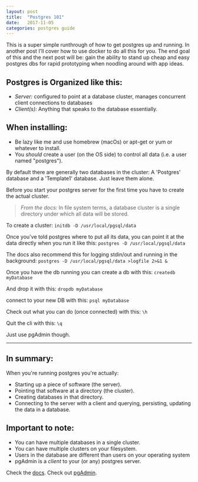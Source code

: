 ```yaml
---
layout: post
title:  "Postgres 101"
date:   2017-11-05
categories: postgres guide
---
```


This is a super simple runthrough of how to get postgres up and running. In another post I'll cover how to use docker to do all this for you. The end goal of this and the next post will be: gain the ability to stand up cheap and easy postgres dbs for rapid prototyping when noodling around with app ideas.

Postgres is Organized like this:
---
  * *Server:* configured to point at a database cluster, manages concurrent client connections to databases
  * *Client(s):* Anything that speaks to the database essentially.


 When installing:
---
* Be lazy like me and use homebrew (macOs) or apt-get or yum or whatever to install.
* You *should* create a user (on the OS side) to control all data (i.e. a user named "postgres").



By default there are generally two databases in the cluster: A 'Postgres' database and a 'Template1' database. Just leave them alone.

Before you start your postgres server for the first time you have to create the actual cluster.

> *From the docs:*
> In file system terms, a database cluster is a single directory under which all data will be stored.

To create a cluster:
`initdb -D /usr/local/pgsql/data`

Once you've told postgres where to put all its data, you can point it at the data directly when you run it like this:
`postgres -D /usr/local/pgsql/data`

The docs also recommend this for logging stdin/out and running in the background:
`postgres -D /usr/local/pgsql/data >logfile 2>&1 &`

Once you have the db running you can create a db with this:
`createdb myDatabase`

And drop it with this:
`dropdb myDatabase`

connect to your new DB with this:
`psql myDatabase`

Check out what you can do (once connected) with this:
`\h`

Quit the cli with this:
`\q`

Just use pgAdmin though.

---

In summary:
---
When you're running postgres you're actually:
* Starting up a piece of software (the server).
* Pointing that software at a directory (the cluster).
* Creating databases in that directory.
* Connecting to the server with a client and querying, persisting, updating the data in a database.

Important to note:
---
* You can have multiple databases in a single cluster.
* You can have multiple clusters on your filesystem.
* Users in the database are different than users on your operating system
* pgAdmin is a *client* to your (or any) postgres server.

Check the [docs](https://www.postgresql.org/docs/10/static/index.html).
Check out [pgAdmin](https://www.pgadmin.org/).
